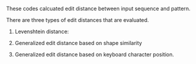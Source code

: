 These codes calcuated edit distance between input sequence and pattern.

There are three types of edit distances that are evaluated.

1. Levenshtein distance: 

2. Generalized edit distance based on shape similarity

3. Generalized edit distance based on keyboard character position.

